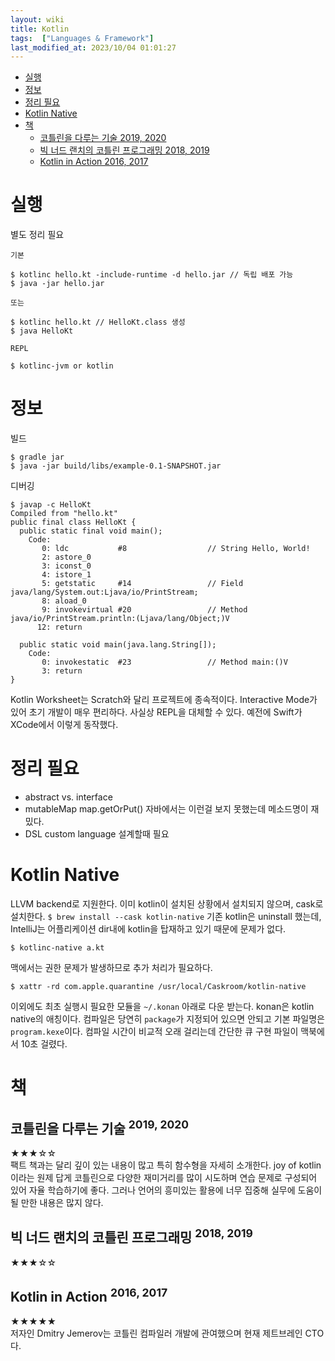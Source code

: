 ```yaml
---
layout: wiki 
title: Kotlin
tags:  ["Languages & Framework"]
last_modified_at: 2023/10/04 01:01:27
---
```


<!-- TOC -->

- [실행](#실행)
- [정보](#정보)
- [정리 필요](#정리-필요)
- [Kotlin Native](#kotlin-native)
- [책](#책)
  - [코틀린을 다루는 기술 2019, 2020](#코틀린을-다루는-기술-2019-2020)
  - [빅 너드 랜치의 코틀린 프로그래밍 2018, 2019](#빅-너드-랜치의-코틀린-프로그래밍-2018-2019)
  - [Kotlin in Action 2016, 2017](#kotlin-in-action-2016-2017)

<!-- /TOC -->

# 실행
별도 정리 필요

```
기본 

$ kotlinc hello.kt -include-runtime -d hello.jar // 독립 배포 가능
$ java -jar hello.jar

또는 

$ kotlinc hello.kt // HelloKt.class 생성
$ java HelloKt

REPL

$ kotlinc-jvm or kotlin
```

# 정보
빌드
```
$ gradle jar
$ java -jar build/libs/example-0.1-SNAPSHOT.jar
```

디버깅

```
$ javap -c HelloKt
Compiled from "hello.kt"
public final class HelloKt {
  public static final void main();
    Code:
       0: ldc           #8                  // String Hello, World!
       2: astore_0
       3: iconst_0
       4: istore_1
       5: getstatic     #14                 // Field java/lang/System.out:Ljava/io/PrintStream;
       8: aload_0
       9: invokevirtual #20                 // Method java/io/PrintStream.println:(Ljava/lang/Object;)V
      12: return

  public static void main(java.lang.String[]);
    Code:
       0: invokestatic  #23                 // Method main:()V
       3: return
}
```

Kotlin Worksheet는 Scratch와 달리 프로젝트에 종속적이다. Interactive Mode가 있어 초기 개발이 매우 편리하다. 사실상 REPL을 대체할 수 있다. 예전에 Swift가 XCode에서 이렇게 동작했다.

# 정리 필요
- abstract vs. interface
- mutableMap map.getOrPut() 자바에서는 이런걸 보지 못했는데 메소드명이 재밌다.
- DSL custom language 설계할때 필요

# Kotlin Native
LLVM backend로 지원한다. 이미 kotlin이 설치된 상황에서 설치되지 않으며, cask로 설치한다. `$ brew install --cask kotlin-native` 기존 kotlin은 uninstall 했는데, IntelliJ는 어플리케이션 dir내에 kotlin을 탑재하고 있기 때문에 문제가 없다.

```
$ kotlinc-native a.kt
```

맥에서는 권한 문제가 발생하므로 추가 처리가 필요하다.
```
$ xattr -rd com.apple.quarantine /usr/local/Caskroom/kotlin-native
```

이외에도 최초 실행시 필요한 모듈을 `~/.konan` 아래로 다운 받는다. konan은 kotlin native의 애칭이다. 컴파일은 당연히 `package`가 지정되어 있으면 안되고 기본 파일명은 `program.kexe`이다. 컴파일 시간이 비교적 오래 걸리는데 간단한 큐 구현 파일이 맥북에서 10초 걸렸다.

# 책
## 코틀린을 다루는 기술 <sup>2019, 2020</sup>
★★★☆☆  
팩트 책과는 달리 깊이 있는 내용이 많고 특히 함수형을 자세히 소개한다. joy of kotlin이라는 원제 답게 코틀린으로 다양한 재미거리를 많이 시도하며 연습 문제로 구성되어 있어 자율 학습하기에 좋다. 그러나 언어의 흥미있는 활용에 너무 집중해 실무에 도움이 될 만한 내용은 많지 않다.

## 빅 너드 랜치의 코틀린 프로그래밍 <sup>2018, 2019</sup>
★★★☆☆  

## Kotlin in Action <sup>2016, 2017</sup>
★★★★★  
저자인 Dmitry Jemerov는 코틀린 컴파일러 개발에 관여했으며 현재 제트브레인 CTO다.